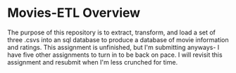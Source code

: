 # Movies-ETL Overview
The purpose of this repository is to extract, transform, and load a set of three .csvs into an sql database to produce a database of movie information and ratings.
This assignment is unfinished, but I'm submitting anyways- I have five other assignments to turn in to be back on pace.
I will revisit this assignment and resubmit when I'm less crunched for time.


 
